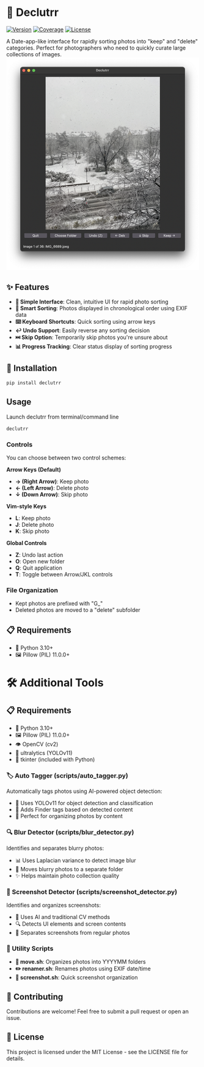 # 🎯 Declutrr

[![Version](https://img.shields.io/badge/version-0.1.0-blue.svg)](https://pypi.org/project/declutrr/)
[![Coverage](https://img.shields.io/codecov/c/github/vmatt/declutrr)](https://codecov.io/gh/vmatt/declutrr)
[![License](https://img.shields.io/badge/License-MIT-yellow.svg)](https://opensource.org/licenses/MIT)

A Date-app-like interface for rapidly sorting photos into "keep" and "delete" categories. Perfect for photographers who need to quickly curate large collections of images.
![Screenshot of the app](declutrr.png)
## ✨ Features

- **🎨 Simple Interface**: Clean, intuitive UI for rapid photo sorting
- **📅 Smart Sorting**: Photos displayed in chronological order using EXIF data
- **⌨️ Keyboard Shortcuts**: Quick sorting using arrow keys
- **↩️ Undo Support**: Easily reverse any sorting decision
- **⏭️ Skip Option**: Temporarily skip photos you're unsure about
- **📊 Progress Tracking**: Clear status display of sorting progress

## 🚀 Installation

```bash
pip install declutrr
```

## Usage

Launch declutrr from terminal/command line
```bash
declutrr
```


### Controls
You can choose between two control schemes:

**Arrow Keys (Default)**
- **→ (Right Arrow)**: Keep photo
- **← (Left Arrow)**: Delete photo
- **↓ (Down Arrow)**: Skip photo

**Vim-style Keys**
- **L**: Keep photo
- **J**: Delete photo
- **K**: Skip photo

**Global Controls**
- **Z**: Undo last action
- **O**: Open new folder
- **Q**: Quit application
- **T**: Toggle between Arrow/JKL controls

### File Organization
- Kept photos are prefixed with "G_"
- Deleted photos are moved to a "delete" subfolder

## 📋 Requirements

- 🐍 Python 3.10+
- 🖼️ Pillow (PIL) 11.0.0+


# 🛠️ Additional Tools

## 📋 Requirements

- 🐍 Python 3.10+
- 🖼️ Pillow (PIL) 11.0.0+
- 👁️ OpenCV (cv2)
- 🤖 ultralytics (YOLOv11)
- 🎨 tkinter (included with Python)


### 🏷️ Auto Tagger (scripts/auto_tagger.py)
Automatically tags photos using AI-powered object detection:
- 🤖 Uses YOLOv11 for object detection and classification
- 🎯 Adds Finder tags based on detected content
- 📁 Perfect for organizing photos by content

### 🔍 Blur Detector (scripts/blur_detector.py)
Identifies and separates blurry photos:
- 📊 Uses Laplacian variance to detect image blur
- 📂 Moves blurry photos to a separate folder
- ✨ Helps maintain photo collection quality

### 📱 Screenshot Detector (scripts/screenshot_detector.py)
Identifies and organizes screenshots:
- 🤖 Uses AI and traditional CV methods
- 🔍 Detects UI elements and screen contents
- 📂 Separates screenshots from regular photos

### 🔧 Utility Scripts
- **📅 move.sh**: Organizes photos into YYYYMM folders
- **✏️ renamer.sh**: Renames photos using EXIF date/time
- **📱 screenshot.sh**: Quick screenshot organization

## 🤝 Contributing
Contributions are welcome! Feel free to submit a pull request or open an issue.
## 📄 License

This project is licensed under the MIT License - see the LICENSE file for details.
